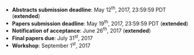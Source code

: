- **Abstracts submission deadline**: May 12<sup>th</sup>, 2017, 23:59:59 PDT (**extended**)
- **Papers submission deadline**: May 19<sup>th</sup>, 2017, 23:59:59 PDT (**extended**)
- **Notification of acceptance**: June 26<sup>th</sup>, 2017 (**extended**)
- **Final papers due**: July 31<sup>st</sup>, 2017
- **Workshop**: September 1<sup>st</sup>, 2017
